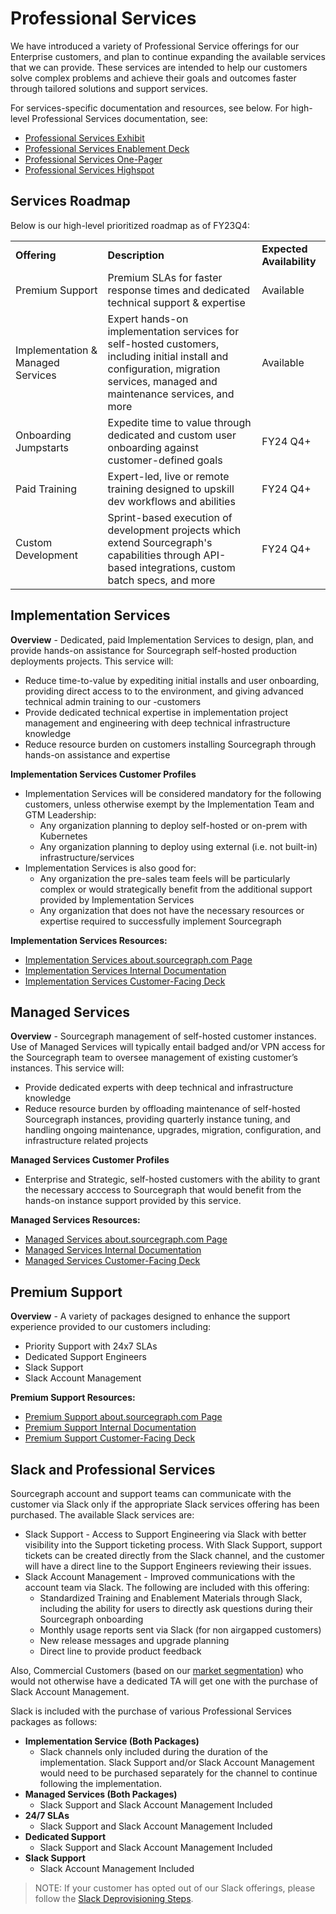 # Professional Services

We have introduced a variety of Professional Service offerings for our Enterprise customers, and plan to continue expanding the available services that we can provide. These services are intended to help our customers solve complex problems and achieve their goals and outcomes faster through tailored solutions and support services.

For services-specific documentation and resources, see below.
For high-level Professional Services documentation, see:

- [Professional Services Exhibit](https://about.sourcegraph.com/terms/professional-services)
- [Professional Services Enablement Deck](https://docs.google.com/presentation/d/14q5VSRiB8Y31ihxNtkqHmE_eN3Me3kfcUiLZSNB5zSI/edit#slide=id.g242d0bbe59f_0_18)
- [Professional Services One-Pager](https://about.sourcegraph.com/guides/professional-services-offerings.pdf)
- [Professional Services Highspot](https://sourcegraph.highspot.com/spots/624474ec6dd9f4a6da405eb0?list=646d09a00e5e4628e9dc8217&overview=false)

## Services Roadmap

Below is our high-level prioritized roadmap as of FY23Q4:

<table>
  <tr>
   <td><strong>Offering</strong>
   </td>
   <td><strong>Description</strong>
   </td>
   <td><strong>Expected Availability</strong>
   </td>
  </tr>
  <tr>
   <td>Premium Support
   </td>
   <td>Premium SLAs for faster response times and dedicated technical support & expertise
   </td>
   <td>Available
   </td>
  </tr>
  <tr>
   <td>Implementation & Managed Services
   </td>
   <td>Expert hands-on implementation services for self-hosted customers, including initial install and configuration, migration services, managed and maintenance services, and more
   </td>
   <td>Available
   </td>
  </tr>
  <tr>
   <td>Onboarding Jumpstarts
   </td>
   <td>Expedite time to value through dedicated and custom user onboarding against customer-defined goals
   </td>
   <td>FY24 Q4+
   </td>
  </tr>  
  <tr>
   <td>Paid Training
   </td>
   <td>Expert-led, live or remote training designed to upskill dev workflows and abilities 
   </td>
   <td>FY24 Q4+
   </td>
  </tr>
  <tr>
   <td>Custom Development
   </td>
   <td>Sprint-based execution of development projects which extend Sourcegraph's capabilities through API-based integrations, custom batch specs, and more
   </td>
   <td>FY24 Q4+
   </td>
  </tr>
</table>

## Implementation Services

<strong>Overview</strong> - Dedicated, paid Implementation Services to design, plan, and provide hands-on assistance for Sourcegraph self-hosted production deployments projects. This service will:

- Reduce time-to-value by expediting initial installs and user onboarding, providing direct access to to the environment, and giving advanced technical admin training to our -customers
- Provide dedicated technical expertise in implementation project management and engineering with deep technical infrastructure knowledge
- Reduce resource burden on customers installing Sourcegraph through hands-on assistance and expertise

<strong>Implementation Services Customer Profiles</strong>

- Implementation Services will be considered mandatory for the following customers, unless otherwise exempt by the Implementation Team and GTM Leadership:
  - Any organization planning to deploy self-hosted or on-prem with Kubernetes
  - Any organization planning to deploy using external (i.e. not built-in) infrastructure/services
- Implementation Services is also good for:
  - Any organization the pre-sales team feels will be particularly complex or would strategically benefit from the additional support provided by Implementation Services
  - Any organization that does not have the necessary resources or expertise required to successfully implement Sourcegraph

<strong>Implementation Services Resources:</strong>

- [Implementation Services about.sourcegraph.com Page](https://about.sourcegraph.com/terms/implementation-services)
- [Implementation Services Internal Documentation](https://docs.google.com/document/d/1n02gaGA0Imvy42-8m1NI9AwqiYKmqCMsczycRU7EFO4/edit)
- [Implementation Services Customer-Facing Deck](https://docs.google.com/presentation/d/1GH35JdjCJtgHdgkksuTA9AJh0onN9WJmtxlahS_TJtI/edit#slide=id.g21443514529_0_297)

## Managed Services

<strong>Overview</strong> - Sourcegraph management of self-hosted customer instances. Use of Managed Services will typically entail badged and/or VPN access for the Sourcegraph team to oversee management of existing customer’s instances. This service will:

- Provide dedicated experts with deep technical and infrastructure knowledge
- Reduce resource burden by offloading maintenance of self-hosted Sourcegraph instances, providing quarterly instance tuning, and handling ongoing maintenance, upgrades, migration, configuration, and infrastructure related projects

<strong>Managed Services Customer Profiles</strong>

- Enterprise and Strategic, self-hosted customers with the ability to grant the necessary acccess to Sourcegraph that would benefit from the hands-on instance support provided by this service.

<strong>Managed Services Resources:</strong>

- [Managed Services about.sourcegraph.com Page](https://about.sourcegraph.com/terms/managed-services)
- [Managed Services Internal Documentation](https://docs.google.com/document/d/1lCxT_D_vpkhKe_VUdkMcQ7pzpmaF-WZ8JYyKbfTYd54/edit)
- [Managed Services Customer-Facing Deck](https://docs.google.com/presentation/d/15JWp1hI2YmPAlTDGhumuXuJEaM58kf4SvuD9sU3XucY/edit#slide=id.g21ec52155fe_0_217)

## Premium Support

<strong>Overview</strong> - A variety of packages designed to enhance the support experience provided to our customers including:

- Priority Support with 24x7 SLAs
- Dedicated Support Engineers
- Slack Support
- Slack Account Management

<strong>Premium Support Resources:</strong>

- [Premium Support about.sourcegraph.com Page](https://about.sourcegraph.com/terms/premium-support)
- [Premium Support Internal Documentation](https://docs.google.com/document/d/17h8TnsDAeEI8wWPa_8rAcx1HPQG6avUQvq6QIc8mmZ4/edit)
- [Premium Support Customer-Facing Deck](https://docs.google.com/presentation/d/14q5VSRiB8Y31ihxNtkqHmE_eN3Me3kfcUiLZSNB5zSI/edit#slide=id.g224cc8d8479_0_47)

## Slack and Professional Services

Sourcegraph account and support teams can communicate with the customer via Slack only if the appropriate Slack services offering has been purchased. The available Slack services are:

- Slack Support - Access to Support Engineering via Slack with better visibility into the Support ticketing process. With Slack Support, support tickets can be created directly from the Slack channel, and the customer will have a direct line to the Support Engineers reviewing their issues.
- Slack Account Management - Improved communications with the account team via Slack. The following are included with this offering:
  - Standardized Training and Enablement Materials through Slack, including the ability for users to directly ask questions during their Sourcegraph onboarding
  - Monthly usage reports sent via Slack (for non airgapped customers)
  - New release messages and upgrade planning
  - Direct line to provide product feedback

Also, Commercial Customers (based on our [market segmentation](../../../strategy-goals/strategy/index.md#market-segmentation)) who would not otherwise have a dedicated TA will get one with the purchase of Slack Account Management.

Slack is included with the purchase of various Professional Services packages as follows:

- <strong>Implementation Service (Both Packages)</strong>
  - Slack channels only included during the duration of the implementation. Slack Support and/or Slack Account Management would need to be purchased separately for the channel to continue following the implementation.
- <strong>Managed Services (Both Packages)</strong>
  - Slack Support and Slack Account Management Included
- <strong>24/7 SLAs</strong>
  - Slack Support and Slack Account Management Included
- <strong>Dedicated Support</strong>
  - Slack Support and Slack Account Management Included
- <strong>Slack Support</strong>
  - Slack Account Management Included

> NOTE: If your customer has opted out of our Slack offerings, please follow the [Slack Deprovisioning Steps](https://docs.google.com/document/d/133Cn0cGetSTo_aBF9xLp26elegcuN_uZBrzWuoi16cs/edit).
